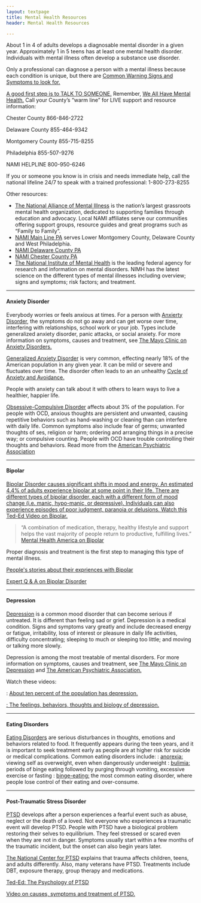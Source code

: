 ```yaml
---
layout: textpage
title: Mental Health Resources
header: Mental Health Resources

---
```

About 1 in 4 of adults develops a diagnosable mental disorder in a given year. Approximately 1 in 5 teens has at least one mental health disorder.   Individuals with mental illness often develop a substance use disorder.

Only a professional can diagnose a person with a mental illness because each condition is unique, but there are <a href="https://nami.org/NAMI/media/NAMI-Media/Infographics/NAMI-Warning-Signs-FINAL.pdf">Common Warning Signs and Symptoms to look for.

A good first step is to <a href ="https://www.youtube.com/watch?v=paVhRQtyixw&feature=youtu.be">TALK TO SOMEONE.</a>   Remember, <a href= "https://www.youWe/">We All Have Mental Health.</a>  Call your County’s “warm line” for LIVE support and resource information:
 

Chester County 866-846-2722

Delaware County 855-464-9342

Montgomery County 855-715-8255

Philadelphia 855-507-9276

NAMI HELPLINE 800-950-6246

If you or someone you know is in crisis and needs immediate help, call the national lifeline 24/7 to speak with a trained professional:  1-800-273-8255

Other resources:

* <a href= "https://www.nami.org/Home">The National Alliance of Mental Illness</a> is the nation’s largest grassroots mental health organization, dedicated to supporting families through education and advocacy.  Local NAMI affiliates serve our communities offering support groups, resource guides and great programs such as “Family to Family”.
* <a href="https://namimainlinepa.org/">NAMI Main Line PA</a> serves Lower Montgomery County, Delaware County 	and West Philadelphia.
* <a href="http://namipadelco.org/NAMI">NAMI Delaware County PA</a>
* <a href = "https://www.namichestercounty.org/">NAMI Chester County PA</a>
* <a href="https://www.nimh.nih.gov/index.shtml">The National Institute of Mental Health</a> is the leading federal agency for research and information on mental disorders. NIMH has the latest science on the different types of mental illnesses including overview; signs and symptoms; risk factors; and treatment.

***

#### Anxiety Disorder

Everybody worries or feels anxious at times.  For a person with  <a href= "https://www.nimh.niAnxierty/">Anxierty Disorder</a>, the symptoms do not go away and can get worse over time, interfering with relationships, school work or your job.  Types include generalized anxiety disorder, panic attacks, or social anxiety.  For more information on symptoms, causes and treatment, see <a href="https://www.mayoclinic.org/diseases-conditions/anxiety/symptoms-causes/syc-20350961">The Mayo Clinic on Anxiety Disorders.</a>

<a href = "https://www.youtube.com/watch?v=9mPwQTiMSj8">Generalized Anxiety Disorder</a> is very common, effecting nearly 18% of the American population in any given year.  It can be mild or severe and fluctuates over time. The disorder often leads to an an unhealthy <a href = "https://www.youtube.com/watch?v=-CAd9o9OlqM">Cycle of Anxiety and Avoidance. </a>

People with anxiety can talk about it with others to learn ways to live a healthier, happier life.

<a href="https://www.youtube.com/watch?v=I8Jofzx_8p4"> Obsessive-Compulsive Disorder</a> affects about 3% of the population. For people with OCD, anxious thoughts are persistent and unwanted, causing repetitive behaviors such as hand-washing or cleaning than can interfere with daily life.   Common symptoms also include fear of germs; unwanted thoughts of ses, religion or harm; ordering and arranging things in a precise way; or compulsive counting.  People with OCD have trouble controlling their thoughts and behaviors.  Read more from the <a href="https://www.psychiatry.org/patients-families/ocd/what-is-obsessive-compulsive-disorder">American Psychiatric Association</a>

***

#### Bipolar

<a href= "https://www.nimh.nih.gov/health/topics/bipolar-disorder/index.shtml">Bipolar Disorder causes significant shifts in mood and energy.  An estimated 4.4% of adults experience bipolar at some point in their life. There are different types of bipolar disorder, each with a different form of mood change (i.e. manic, hypo-manic, or depressive).  Individuals can also experience episodes of poor judgment, paranoia or delusions.  Watch this <a href = "https://www.youtube.com/watch?v=RrWBhVlD1H8">Ted-Ed Video on Bipolar.</a>

> “A combination of medication, therapy, healthy lifestyle and support helps the vast majority of people return to productive, fulfilling lives.”   <a href = "https://wwwMental/">Mental Health America on Bipolar</a>

Proper diagnosis and treatment is the first step to managing this type of mental illness.

<a href = "https://www.psychiatry.org/patients-families/bipolar-disorders/patient-story">People's stories about their expriences with Bipolar</a>

<a href = "https://www.psychiatry.org/patients-families/bipolar-disorders/expert-q-and-a">Expert Q & A on Bipolar Disorder</a>

***

#### Depression

<a href ="https://www.nimh.nih.gov/health/topics/depression/index.shtml">Depression</a> is a common mood disorder that can become serious if untreated.  It is different than feeling sad or grief.  Depression is a medical condition.  Signs and symptoms vary greatly and include decreased energy or fatigue, irritability, loss of interest or pleasure in daily life activities, difficulty concentrating; sleeping to much or sleeping too little; and moving or talking more slowly.

Depression is among the most treatable of mental disorders.  For more information on symptoms, causes and treatment, see <a href="https://www.mayoclinic.org/diseases-conditions/depression/symptoms-causes/syc-20356007">The Mayo Clinic on Depression</a> and <a href = "https://www.psychiatry.org/patients-families/depression/what-is-depression">The American Psychiatric Association. </a>

Watch these videos:

: <a href = "https://www.youtube.com/watch?v=z-IR48Mb3W0">About ten percent of the population has depression.

: <a href = "https://www.youtube.com/watch?v=fWFuQR_Wt4M">The feelings, behaviors, thoughts and biology of depression.</a>

***

#### Eating Disorders

<a href= "https://www.nimh.nih.gov/health/topics/eating-disorders/index.shtml">Eating Disorders</a>  are serious disturbances in thoughts, emotions and behaviors related to food.  It frequently appears during the teen years, and it is important to seek treatment early as people are at higher risk for suicide or medical complications.  Common eating disorders include:
: <ins>anorexia:</ins> viewing self as overweight, even when dangerously underweight
: <ins>bulimia:</ins>  periods of binge eating followed by purging through vomiting, excessive exercise or fasting
: <ins>binge-eating:</ins>  the most common eating disorder, where people lose control of their eating and over-consume.

***

#### Post-Traumatic Stress Disorder

<a href="https://www.nimh.nih.gov/health/topics/post-traumatic-stress-disorder-ptsd/index.shtml">PTSD</a>  develops after a person experiences a fearful event such as abuse, neglect or the death of a loved.  Not everyone who experiences a traumatic event will develop PTSD.  People with PTSD have a biological problem restoring their selves to equilibrium.  They feel stressed or scared even when they are not in danger.  Symptoms usually start within a few months of the traumatic incident, but the onset can also begin years later.

<a href= "https://www.ptsd.va.gov/understand/what/index.asp">The National Center for PTSD</a> explains that trauma affects children, teens, and adults differently.  Also, many veterans have PTSD.  Treatments include DBT, exposure therapy, group therapy and medications.

<a href="https://www.youtube.com/watch?v=b_n9qegR7C4">Ted-Ed:  The Psychology of PTSD</a>

<a href= "https://www.youtube.com/watch?v=hzSx4rMyVjI">Video on causes, symptoms and treatment of PTSD. </a>